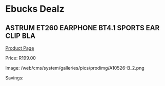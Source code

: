 
# Ebucks Dealz
## ASTRUM ET260 EARPHONE BT4.1 SPORTS EAR CLIP BLA
[Product Page](https://www.ebucks.com/web/shop/productSelected.do?prodId=1227723758&catId=1207273786)

Price: R199.00

Image: /web/cms/system/galleries/pics/prodimg/A10526-B_2.png

Savings: 


	